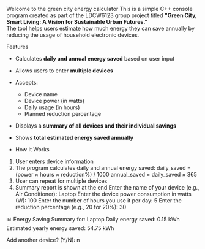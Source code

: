 Welcome to the green city energy calculator
This is a simple C++ console program created as part of the LDCW6123 group project titled **"Green City, Smart Living: A Vision for Sustainable Urban Futures."**  
The tool helps users estimate how much energy they can save annually by reducing the usage of household electronic devices.

Features

- Calculates **daily and annual energy saved** based on user input
- Allows users to enter **multiple devices**
- Accepts:
  - Device name
  - Device power (in watts)
  - Daily usage (in hours)
  - Planned reduction percentage
- Displays a **summary of all devices and their individual savings**
- Shows **total estimated energy saved annually**

-  How It Works

1. User enters device information
2. The program calculates daily and annual energy saved:
    daily_saved = (power × hours × reduction%) / 1000
    annual_saved = daily_saved × 365
3. User can repeat for multiple devices
4. Summary report is shown at the end
Enter the name of your device (e.g., Air Conditioner): Laptop
Enter the device power consumption in watts (W): 100
Enter the number of hours you use it per day: 5
Enter the reduction percentage (e.g., 20 for 20%): 30

📊 Energy Saving Summary for: Laptop
Daily energy saved: 0.15 kWh
Estimated yearly energy saved: 54.75 kWh

Add another device? (Y/N): n

